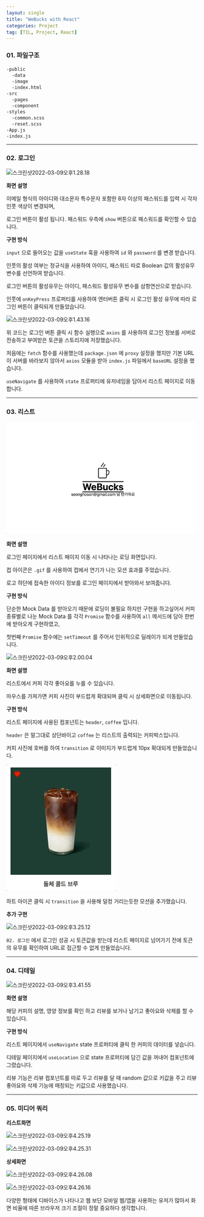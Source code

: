 ```yaml
---
layout: single
title: "WeBucks with React"
categories: Project
tag: [TIL, Project, React]
---
```


### 01. 파일구조

```
-public
  -data
  -image
  -index.html
-src
  -pages
  -component
-styles
  -common.scss
  -reset.scss
-App.js
-index.js
```

---

### 02. 로그인

![스크린샷2022-03-09오후1.28.18](/images/스크린샷2022-03-09오후1.28.18.png)

**화면 설명**

이메일 형식의 아이디와 대소문자 특수문자 포함한 8자 이상의 패스워드를 입력 시 각자 인풋 색상이 변경되며,

로그인 버튼이 활성 됩니다. 패스워드 우측에 `show` 버튼으로 패스워드를 확인할 수 있습니다.

**구현 방식**

`input` 으로 들어오는 값을 `useState` 훅을 사용하여 `id` 와 `password` 를 변경 받습니다.

인풋의 활성 여부는 정규식을 사용하여 아이디, 패스워드 따로 Boolean 값의 활성유무 변수를 선언하여 받습니다.

로그인 버튼의 활성유무는 아이디, 패스워드 활성유무 변수를 삼항연산으로 받습니다.

인풋에 `onKeyPress` 프로퍼티를 사용하여 엔터버튼 클릭 시 로그인 활성 유무에 따라 로그인 버튼이 클릭되게 만들었습니다.

![스크린샷2022-03-09오후1.43.16](/images/스크린샷2022-03-09오후1.43.16.png)

위 코드는 로그인 버튼 클릭 시 함수 실행으로 `axios` 를 사용하여 로그인 정보를 서버로 전송하고 부여받은 토큰을 스토리지에 저장했습니다.

처음에는 `fetch` 함수를 사용했는데 `package.json` 에 `proxy` 설정을 했지만 기본 URL이 서버를 바라보지 않아서 `axios` 모듈을 받아 `index.js` 파일에서 `baseURL` 설정을 했습니다.

`useNavigate` 를 사용하여 `state` 프로퍼티에 유저네임을 담아서 리스트 페이지로 이동합니다.

---

### 03. 리스트

![Mar-09-2022 16-10-44](/images/Mar-09-202216-10-44.gif)

**화면 설명**

로그인 페이지에서 리스트 페이지 이동 시 나타나는 로딩 화면입니다.

컵 아이콘은 `.gif` 를 사용하여 컵에서 연기가 나는 모션 효과를 주었습니다.

로고 하단에 접속한 아이디 정보를 로그인 페이지에서 받아와서 보여줍니다.

**구현 방식**

단순한 Mock Data 를 받아오기 때문에 로딩이 불필요 하지만 구현을 하고싶어서 커피 종류별로 나눈 Mock Data 를 각각 `Promise` 함수를 사용하여 `all` 메서드에 담아 한번에 받아오게 구현하였고,

첫번째 `Promise` 함수에는 `setTimeout` 를 주어서 인위적으로 딜레이가 되게 만들었습니다.

![스크린샷2022-03-09오후2.00.04](/images/스크린샷2022-03-09오후2.00.04.png)

**화면 설명**

리스트에서 커피 각각 좋아요를 누를 수 있습니다.

마우스를 가져가면 커피 사진이 부드럽게 확대되며 클릭 시 상세화면으로 이동됩니다.

**구현 방식**

리스트 페이지에 사용된 컴포넌트는 `header`, `coffee` 입니다.

`header` 은 말그대로 상단바이고 `coffee` 는 리스트의 출력되는 커피박스입니다.

커피 사진에 호버를 하여 `transition` 로 이미지가 부드럽게 10px 확대되게 만들었습니다.

![Mar-09-2022 15-17-39](/images/Mar-09-202215-17-39.gif)

하트 아이콘 클릭 시 `transition` 을 사용해 덜컹 거리는듯한 모션을 추가했습니다.

**추가 구현**

![스크린샷2022-03-09오후3.25.12](/images/스크린샷2022-03-09오후3.25.12.png)

`02. 로그인` 에서 로그인 성공 시 토큰값을 받는데 리스트 페이지로 넘어가기 전에 토큰의 유무를 확인하여 URL로 접근할 수 없게 만들었습니다.

---

### 04. 디테일

![스크린샷2022-03-09오후3.41.55](/images/스크린샷2022-03-09오후3.41.55.png)

**화면 설명**

해당 커피의 설명, 영양 정보를 확인 하고 리뷰를 보거나 남기고 좋아요와 삭제를 할 수 있습니다.

**구현 방식**

리스트 페이지에서 `useNavigate` state 프로퍼티에 클릭 한 커피의 데이터를 넣습니다.

디테일 페이지에서 `useLocation` 으로 state 프로퍼티에 담긴 값을 꺼내어 컴포넌트에 그렸습니다.

리뷰 기능은 리뷰 컴포넌트를 따로 두고 리뷰를 달 때 random 값으로 키값을 주고 리뷰 좋아요와 삭제 기능에 매칭되는 키값으로 사용했습니다.

---

### 05. 미디어 쿼리

**리스트화면**

![스크린샷2022-03-09오후4.25.19](/images/스크린샷2022-03-09오후4.25.19.png)

![스크린샷2022-03-09오후4.25.31](/images/스크린샷2022-03-09오후4.25.31.png)

**상세화면**

![스크린샷2022-03-09오후4.26.08](/images/스크린샷2022-03-09오후4.26.08.png)

![스크린샷2022-03-09오후4.26.16](/images/스크린샷2022-03-09오후4.26.16.png)

다양한 형태에 디바이스가 나타나고 웹 보단 모바일 웹/앱을 사용하는 유저가 많아서 화면 비율에 따른 브라우저 크기 조절이 정말 중요하다 생각합니다.
